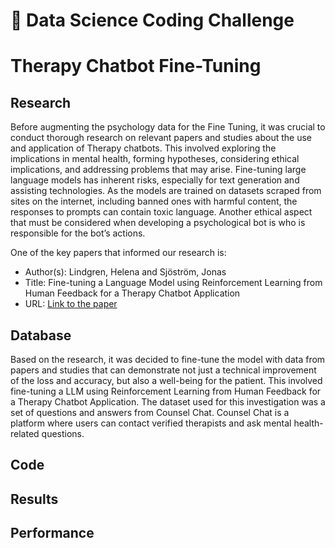 # 🤖 Data Science Coding Challenge 
# Therapy Chatbot Fine-Tuning

## Research
Before augmenting the psychology data for the Fine Tuning, it was crucial to conduct thorough research on relevant papers and studies about the use and application of Therapy chatbots. This involved exploring the implications in mental health, forming hypotheses, considering ethical implications, and addressing problems that may arise. Fine-tuning large language models has inherent risks, especially for text generation and assisting technologies. As the models are trained on datasets scraped from sites on the internet, including banned ones with harmful content, the responses to prompts can contain toxic language. Another ethical aspect that must be considered when developing a psychological bot is who is responsible for the bot’s actions.

One of the key papers that informed our research is:
- Author(s): Lindgren, Helena and Sjöström, Jonas
- Title: Fine-tuning a Language Model using Reinforcement Learning from Human Feedback for a Therapy Chatbot Application
- URL: [Link to the paper](https://www.diva-portal.org/smash/get/diva2:1782678/FULLTEXT01.pdf)

## Database
Based on the research, it was decided to fine-tune the model with data from papers and studies that can demonstrate not just a technical improvement of the loss and accuracy, but also a well-being for the patient. This involved fine-tuning a LLM using Reinforcement Learning from Human Feedback for a Therapy Chatbot Application. The dataset used for this investigation was a set of questions and answers from Counsel Chat. Counsel Chat is a platform where users can contact verified therapists and ask mental health-related questions.

## Code

## Results

## Performance
